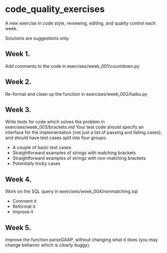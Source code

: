 # code_quality_exercises
A new exercise in code style, reviewing, editing, and quality control each week.

Solutions are suggestions only.

## Week 1.

Add comments to the code in exercises/week_001/countdown.py

## Week 2.

Re-format and clean up the function in exercises/week_002/haiku.py

## Week 3.

Write tests for code which solves the problem in exercises/week_003/brackets.md
Your test code should specify an interface for the implementation (not just a list of passing and failing cases), and should have test cases split into four groups:
- A couple of basic test cases
- Straightforward examples of strings with matching brackets
- Straightforward examples of strings with non-matching brackets
- Potentially tricky cases

## Week 4.

Work on the SQL query in exercises/week_004/nonmatching.sql
- Comment it
- Reformat it
- Improve it

## Week 5.

Improve the function parseGAAP, without changing what it does (you may change behavior which is clearly buggy).
